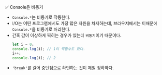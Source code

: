 ✅ Console은 비동기

* `Console.*`는 비동기로 작동한다.
* I/O는 어떤 프로그램에서도 가장 많은 자원을 차지하는데, 브라우저에서는 이때문에 `Console.*`을 비동기로 처리한다.
* 간혹 값이 이상하게 찍히는 경우가 있는데 `비동기`이기 때문이다.
  ```javascript
  let i = 0;
  console.log(i); // 1이 찍힐수도 있다.
  i++;
  console.log(i); // 2
  ```
* `'break'`를 걸어 중단점으로 확인하는 것이 제일 정확하다.